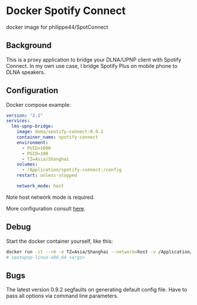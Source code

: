 # Docker Spotify Connect

docker image for philippe44/SpotConnect

## Background

This is a proxy application to bridge your DLNA/UPNP client with Spotify Connect.
In my own use case, I bridge Spotify Plus on mobile phone to DLNA speakers.

## Configuration

Docker compose example:

```yaml
version: "2.1"
services:
  lms-upnp-bridge:
    image: dxma/spotify-connect:0.9.2
    container_name: spotify-connect
    environment:
      - PUID=1000
      - PGID=100
      - TZ=Asia/Shanghai
    volumes:
      - /Application/spotify-connect:/config
    restart: unless-stopped

    network_mode: host
```

Note host network mode is required.

More configuration consult [here](https://github.com/philippe44/SpotConnect).

## Debug

Start the docker container yourself, like this:

```bash
docker run -it --rm -e TZ=Asia/Shanghai --network=host -v /Application/spotify-connect:/config dxma/spotify-connect:0.9.2 bash
# spotupnp-linux-x86_64 <args>
```

## Bugs

The latest version 0.9.2 segfaults on generating default config file.
Have to pass all options via command line parameters.
